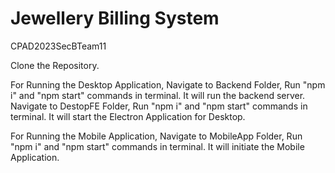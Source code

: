 # Jewellery Billing System
CPAD2023SecBTeam11

Clone the Repository.

For Running the Desktop Application,
Navigate to Backend Folder, Run "npm i" and "npm start" commands in terminal. It will run the backend server.
Navigate to DestopFE Folder, Run "npm i" and "npm start" commands in terminal. It will start the Electron Application for Desktop.

For Running the Mobile Application,
Navigate to MobileApp Folder, Run "npm i" and "npm start" commands in terminal. It will initiate the Mobile Application.
